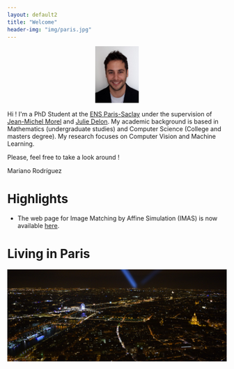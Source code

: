 ```yaml
---
layout: default2
title: "Welcome"
header-img: "img/paris.jpg"
---
```


<center><img src="/img/mariano.jpg" alt="Mariano Rodríguez" width="20%" height="20%"></center>

Hi ! I'm a PhD Student at the [ENS Paris-Saclay](http://www.ens-cachan.fr/) under the supervision of [Jean-Michel Morel](https://sites.google.com/site/jeanmichelmorelcmlaenscachan/) and [Julie Delon](https://delon.wp.imt.fr/). My academic background is based in Mathematics (undergraduate studies) and Computer Science (College and masters degree). My research focuses on Computer Vision and Machine Learning.

Please, feel free to take a look around !

Mariano Rodríguez


Highlights
====================

- The web page for Image Matching by Affine Simulation (IMAS) is now available [here](/research).


Living in Paris
====================

<img src="/img/paris.jpg" alt="Paris">

